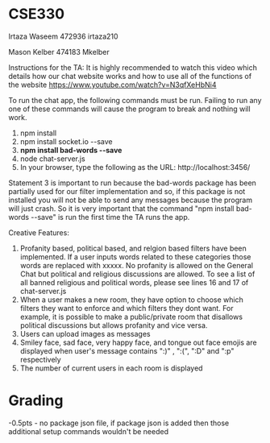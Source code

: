 # CSE330
Irtaza Waseem 472936 irtaza210

Mason Kelber 474183 Mkelber

Instructions for the TA:
It is highly recommended to watch this video which details how our chat website works and how to use all of the functions of the website
https://www.youtube.com/watch?v=N3qfXeHbNi4

To run the chat app, the following commands must be run. Failing to run any one of these commands will cause the program to break and nothing will work.
1. npm install
2. npm install socket.io --save
3. **npm install bad-words --save**
4. node chat-server.js
5. In your browser, type the following as the URL: http://localhost:3456/

Statement 3 is important to run because the bad-words package has been partially used for our filter implementation and so, if this package is not installed you will not be able to send any messages because the program will just crash. So it is very important that the command "npm install bad-words --save" is run the first time the TA runs the app.

Creative Features:
1. Profanity based, political based, and relgion based filters have been implemented. If a user inputs words related to these categories those words are replaced with xxxxx. No profanity is allowed on the General Chat but political and religious discussions are allowed. To see a list of all banned religious and political words, please see lines 16 and 17 of chat-server.js
2. When a user makes a new room, they have option to choose which filters they want to enforce and which filters they dont want. For example, it is possible to make
a public/private room that disallows political discussions but allows profanity and vice versa. 
3. Users can upload images as messages
4. Smiley face, sad face, very happy face, and tongue out face emojis are displayed when user's message contains ":)" , ":(", ":D" and ":p" respectively
5. The number of current users in each room is displayed

# Grading
-0.5pts - no package json file, if package json is added then those additional setup commands wouldn't be needed
